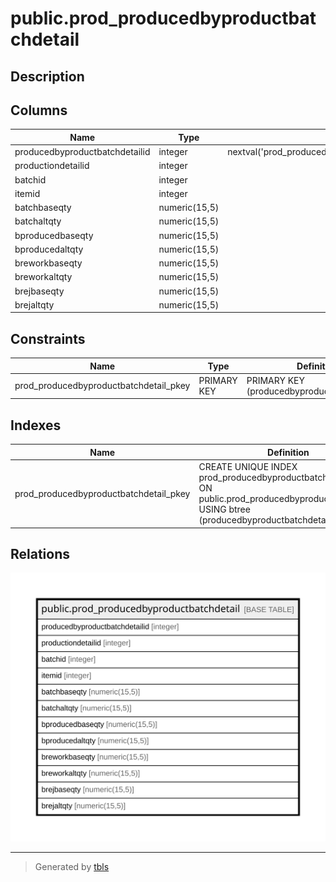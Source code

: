 # public.prod_producedbyproductbatchdetail

## Description

## Columns

| Name | Type | Default | Nullable | Children | Parents | Comment |
| ---- | ---- | ------- | -------- | -------- | ------- | ------- |
| producedbyproductbatchdetailid | integer | nextval('prod_producedbyproductbatchde_producedbyproductbatchdetaili_seq'::regclass) | false |  |  |  |
| productiondetailid | integer |  | true |  |  |  |
| batchid | integer |  | true |  |  |  |
| itemid | integer |  | true |  |  |  |
| batchbaseqty | numeric(15,5) |  | true |  |  |  |
| batchaltqty | numeric(15,5) |  | true |  |  |  |
| bproducedbaseqty | numeric(15,5) |  | true |  |  |  |
| bproducedaltqty | numeric(15,5) |  | true |  |  |  |
| breworkbaseqty | numeric(15,5) |  | true |  |  |  |
| breworkaltqty | numeric(15,5) |  | true |  |  |  |
| brejbaseqty | numeric(15,5) |  | true |  |  |  |
| brejaltqty | numeric(15,5) |  | true |  |  |  |

## Constraints

| Name | Type | Definition |
| ---- | ---- | ---------- |
| prod_producedbyproductbatchdetail_pkey | PRIMARY KEY | PRIMARY KEY (producedbyproductbatchdetailid) |

## Indexes

| Name | Definition |
| ---- | ---------- |
| prod_producedbyproductbatchdetail_pkey | CREATE UNIQUE INDEX prod_producedbyproductbatchdetail_pkey ON public.prod_producedbyproductbatchdetail USING btree (producedbyproductbatchdetailid) |

## Relations

![er](public.prod_producedbyproductbatchdetail.svg)

---

> Generated by [tbls](https://github.com/k1LoW/tbls)
